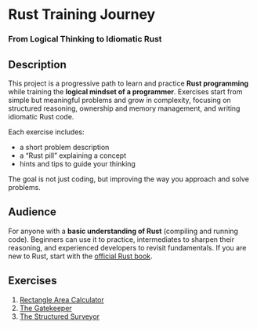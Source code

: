 # Rust Training Journey

### From Logical Thinking to Idiomatic Rust

## Description

This project is a progressive path to learn and practice **Rust programming** while training the **logical mindset of a programmer**.
Exercises start from simple but meaningful problems and grow in complexity, focusing on structured reasoning, ownership and memory management, and writing idiomatic Rust code.

Each exercise includes:

* a short problem description
* a “Rust pill” explaining a concept
* hints and tips to guide your thinking

The goal is not just coding, but improving the way you approach and solve problems.

## Audience

For anyone with a **basic understanding of Rust** (compiling and running code). Beginners can use it to practice, intermediates to sharpen their reasoning, and experienced developers to revisit fundamentals.
If you are new to Rust, start with the [official Rust book](https://doc.rust-lang.org/book/).

## Exercises

 1. [Rectangle Area Calculator](rect-area/src/main.rs)
 2. [The Gatekeeper](the-gatekeeper/src/main.rs)
 3. [The Structured Surveyor](the-structured-surveyor/src/main.rs)
